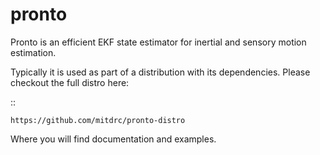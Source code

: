 pronto
======

Pronto is an efficient EKF state estimator for inertial and sensory
motion estimation.

Typically it is used as part of a distribution with its dependencies.
Please checkout the full distro here:

::

    https://github.com/mitdrc/pronto-distro

Where you will find documentation and examples.
